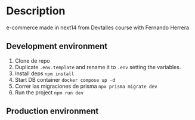 # Description
e-commerce made in next14 from Devtalles course with Fernando Herrera

## Development environment

1. Clone de repo
2. Duplicate ```.env.template``` and rename it to ```.env``` setting the variables.
3. Install deps ```npm install```
4. Start DB container ```docker compose up -d```
5. Correr las migraciones de prisma ```npx prisma migrate dev```
6. Run the project ```npm run dev```





## Production environment